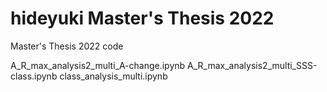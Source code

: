 # hideyuki Master's Thesis 2022
Master's Thesis 2022 code

A_R_max_analysis2_multi_A-change.ipynb
A_R_max_analysis2_multi_SSS-class.ipynb
class_analysis_multi.ipynb

